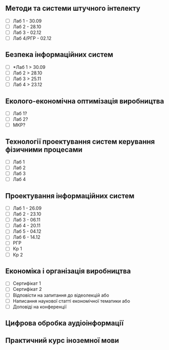 ## Методи та системи штучного інтелекту
- [ ] Лаб 1 - 30.09
- [ ] Лаб 2 - 28.10
- [ ] Лаб 3 - 02.12
- [ ] Лаб 4/РГР - 02.12
## Безпека інформаційних систем
- [ ] *Лаб 1 > 30.09
- [ ] Лаб 2 > 28.10
- [ ] Лаб 3 > 25.11
- [ ] Лаб 4 > 23.12
## Еколого-економічна оптимізація виробництва
- [ ] Лаб 1?
- [ ] Лаб 2?
- [ ] МКР?
## Технології проектування систем керування фізичними процесами
- [ ] Лаб 1
- [ ] Лаб 2
- [ ] Лаб 3
- [ ] Лаб 4
## Проектування інформаційних систем
- [ ] Лаб 1 - 26.09
- [ ] Лаб 2 - 23.10
- [ ] Лаб 3 - 06.11
- [ ] Лаб 4 - 20.11
- [ ] Лаб 5 - 04.12
- [ ] Лаб 6 - 14.12
- [ ] РГР
- [ ] Кр 1
- [ ] Кр 2
## Економіка і організація виробництва
- [ ] Сертифікат 1
- [ ] Сертифікат 2
- [ ] Відповісти на запитання до відеолекцій
	 або
- [ ] Написання наукової статті економічної тематики
	 або
- [ ] Доповіді на конференції
## Цифрова обробка аудіоінформації
## Практичний курс іноземної мови